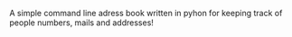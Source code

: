 A simple command line adress book written in pyhon for keeping track of people numbers, mails and addresses!
